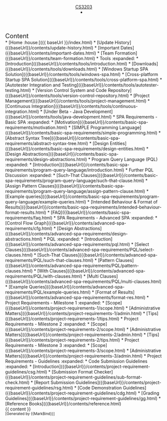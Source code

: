 <head-bottom>
  <link rel="stylesheet" href="{{baseUrl}}/stylesheets/main.css">
</head-bottom>

<header sticky>
  <navbar type="dark">
    <a slot="brand" href="{{baseUrl}}/index.html" title="Home" class="navbar-brand">CS3203</a>
    <!-- <li><a href="{{baseUrl}}/contents/team.html" class="nav-link">Team Formation</a></li>
    <dropdown header="Tools" class="nav-link">
      <li><a href="{{baseUrl}}/contents/tools/introduction.html" class="dropdown-item">Introduction</a></li>
      <li><a href="{{baseUrl}}/contents/tools/downloads.html" class="dropdown-item">Downloads</a></li>
      <li><a href="{{baseUrl}}/contents/tools/windows-spa.html" class="dropdown-item">Windows Startup SPA Solution<a></li>
      <li><a href="{{baseUrl}}/contents/topic3a.html" class="dropdown-item">Cross-platform Startup SPA Solution</a></li>
      <li><a href="{{baseUrl}}/contents/topic3a.html" class="dropdown-item">Autotester Integration and Testing</a></li>
      <li><a href="{{baseUrl}}/contents/topic3a.html" class="dropdown-item">Version Control System and Code Repository</a></li>
      <li><a href="{{baseUrl}}/contents/topic3a.html" class="dropdown-item">Project Management</a></li>
      <li><a href="{{baseUrl}}/contents/topic3a.html" class="dropdown-item">Continuous Integration</a></li>
    </dropdown> -->
    <li slot="right">
      <form class="navbar-form">
        <searchbar :data="searchData" placeholder="Search" :on-hit="searchCallback" menu-align-right></searchbar>
      </form>
    </li>
  </navbar>
</header>

<div id="flex-body">
  <nav id="site-nav">
    <div class="site-nav-top">
      <div class="fw-bold mb-2" style="font-size: 1.25rem;">Content</div>
    </div>
    <div class="nav-component slim-scroll">
      <site-nav>
* [Home :house:]({{ baseUrl }}/index.html)
* [Update History]({{baseUrl}}/contents/update-history.html)
* [Important Dates]({{baseUrl}}/contents/important-dates.html)
* [Team Formation]({{baseUrl}}/contents/team-formation.html)
* Tools :expanded:
  * [Introduction]({{baseUrl}}/contents/tools/introduction.html)
  * [Downloads]({{baseUrl}}/contents/tools/downloads.html)
  * [Windows Startup SPA Solution]({{baseUrl}}/contents/tools/windows-spa.html)
  * [Cross-platform Startup SPA Solution]({{baseUrl}}/contents/tools/cross-platform-spa.html)
  * [Autotester Integration and Testing]({{baseUrl}}/contents/tools/autotester-testing.html)
  * [Version Control System and Code Repository]({{baseUrl}}/contents/tools/version-control-repository.html)
  * [Project Management]({{baseUrl}}/contents/tools/project-management.html)
  * [Continuous Integration]({{baseUrl}}/contents/tools/continuous-integration.html)
  * [Under Beta - Java Development]({{baseUrl}}/contents/tools/java-development.html)
* SPA Requirements - Basic SPA :expanded:
  * [Motivation]({{baseUrl}}/contents/basic-spa-requirements/motivation.html)
  * [SIMPLE Programming Language]({{baseUrl}}/contents/basic-spa-requirements/simple-programming.html)
  * [Abstract Syntax Tree]({{baseUrl}}/contents/basic-spa-requirements/abstract-syntax-tree.html)
  * [Design Entities]({{baseUrl}}/contents/basic-spa-requirements/design-entities.html)
  * [Design Abstractions]({{baseUrl}}/contents/basic-spa-requirements/design-abstractions.html)
  * Program Query Language (PQL) :expanded:
    * [Introduction]({{baseUrl}}/contents/basic-spa-requirements/program-query-language/introduction.html)
    * Further PQL Discussion :expanded:
      * [Such-That Clauses]({{baseUrl}}/contents/basic-spa-requirements/program-query-language/such-that-clause.html)
      * [Assign Pattern Clauses]({{baseUrl}}/contents/basic-spa-requirements/program-query-language/assign-pattern-clause.html)
    * [Example queries]({{baseUrl}}/contents/basic-spa-requirements/program-query-language/example-queries.html)
  * [Intended Behaviour & Format of Results]({{baseUrl}}/contents/basic-spa-requirements/intended-behaviour-format-results.html)
  * [FAQ]({{baseUrl}}/contents/basic-spa-requirements/faq.html)
* SPA Requirements - Advanced SPA :expanded:
  * [Control Flow Graph]({{baseUrl}}/contents/advanced-spa-requirements/cfg.html)
  * [Design Abstractions]({{baseUrl}}/contents/advanced-spa-requirements/design-abstractions.html)
  * PQL :expanded:
    * [Introduction]({{baseUrl}}/contents/advanced-spa-requirements/pql.html)
    * [Select Clauses]({{baseUrl}}/contents/advanced-spa-requirements/PQL/select-clauses.html)
    * [Such-That Clauses]({{baseUrl}}/contents/advanced-spa-requirements/PQL/such-that-clauses.html)
    * [Pattern Clauses]({{baseUrl}}/contents/advanced-spa-requirements/PQL/pattern-clauses.html)
    * [With Clauses]({{baseUrl}}/contents/advanced-spa-requirements/PQL/with-clauses.html)
    <!--* [Negation of Clauses]({{baseUrl}}/contents/advanced-spa-requirements/PQL/negation-of-clauses.html)-->
    * [Multi Clauses]({{baseUrl}}/contents/advanced-spa-requirements/PQL/multi-clauses.html)
    * [Example Queries]({{baseUrl}}/contents/advanced-spa-requirements/PQL/example-queries.html)
  * [Format of Results]({{baseUrl}}/contents/advanced-spa-requirements/format-res.html)
* Project Requirements - Milestone 1 :expanded:
  * [Scope]({{baseUrl}}/contents/project-requirements-1/scope.html)
  * [Administrative Matters]({{baseUrl}}/contents/project-requirements-1/admin.html)
  * [Tips]({{baseUrl}}/contents/project-requirements-1/tips.html)
* Project Requirements - Milestone 2 :expanded:
  * [Scope]({{baseUrl}}/contents/project-requirements-2/scope.html)
  * [Administrative Matters]({{baseUrl}}/contents/project-requirements-2/admin.html)
  * [Tips]({{baseUrl}}/contents/project-requirements-2/tips.html)
* Project Requirements - Milestone 3 :expanded:
  * [Scope]({{baseUrl}}/contents/project-requirements-3/scope.html)
  * [Administrative Matters]({{baseUrl}}/contents/project-requirements-3/admin.html)
* Project Requirements - Guidelines :expanded:
  * Code Submission Guidelines :expanded:
    * [Introduction]({{baseUrl}}/contents/project-requirement-guidelines/csg.html)
    * [Submission Format Checker]({{baseUrl}}/contents/project-requirement-guidelines/sub-format-check.html)
  * [Report Submission Guidelines]({{baseUrl}}/contents/project-requirement-guidelines/rsg.html)
  * [Code Demonstration Guidelines]({{baseUrl}}/contents/project-requirement-guidelines/cdg.html)
  * [Grading Guidelines]({{baseUrl}}/contents/project-requirement-guidelines/gg.html)
  <!--
    * [Oral Presentation Guidelines]({{baseUrl}}/contents/project-requirement-guidelines/opg.html)
    * [Final Presentation Guidelines]({{baseUrl}}/contents/project-requirement-guidelines/fp.html)
  -->
* [Reference Books]({{baseUrl}}/contents/reference.html)
      </site-nav>
    </div>
  </nav>
  <div id="content-wrapper">
    {{ content }}
  </div>
  <nav id="page-nav">
    <div class="nav-component slim-scroll">
      <page-nav />
    </div>
  </nav>
</div>

<footer>
  <!-- Support MarkBind by including a link to us on your landing page! -->
  <div class="text-center">
    <small>[Generated by {{MarkBind}}]</small>
  </div>
</footer>
